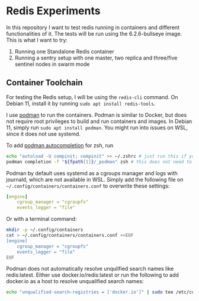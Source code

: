 # Redis Experiments

In this repository I want to test redis running in containers and different functionalities of it. The tests will be run using the 6.2.6-bullseye image. This is what I want to try:

1. Running one Standalone Redis container
2. Running a sentry setup with one master, two replica and three/five sentinel nodes in swarm mode

## Container Toolchain

For testing the Redis setup, I will be using the `redis-cli` command. On Debian 11, install it by running `sudo apt install redis-tools`.

I use [podman](https://podman.io/) to run the containers. Podman is similar to Docker, but does not require root privileges to build and run containers and images. In Debian 11, simply run `sudo apt install podman`. You might run into issues on WSL, since it does not use systemd.

To add [podman autocompletion](https://github.com/containers/podman/blob/main/docs/source/markdown/podman-completion.1.md) for zsh, run

```bash
echo "autoload -U compinit; compinit" >> ~/.zshrc # just run this if you didn't already enable it in your .zshrc
podman completion -f "${fpath[1]}/_podman" zsh # this does not need to be in your .zshrc
```

Podman by default uses systemd as a cgroups manager and logs with journald, which are not available in WSL. Simply add the following file on `~/.config/containers/containers.conf` to overwrite these settings:
```yaml
[engine]
    cgroup_manager = "cgroupfs"
    events_logger = "file"
```
Or with a terminal command:
```bash
mkdir -p ~/.config/containers
cat > ~/.config/containers/containers.conf <<EOF
[engine]
    cgroup_manager = "cgroupfs"
    events_logger = "file"
EOF

```

Podman does not automatically resolve unqulified search names like redis:latest. Either use docker.io/redis:latest or run the following to add docker.io as a host to resolve unqualified search names:

```bash
echo "unqualified-search-registries = ['docker.io']" | sudo tee /etc/containers/registries.conf
```
